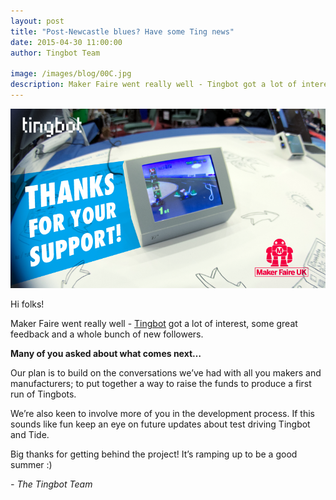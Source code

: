 ```yaml
---
layout: post
title: "Post-Newcastle blues? Have some Ting news"
date: 2015-04-30 11:00:00
author: Tingbot Team

image: /images/blog/00C.jpg
description: Maker Faire went really well - Tingbot got a lot of interest, some great feedback and a whole bunch of new followers.
---
```


![](/images/blog/00C-1.png)


Hi folks!

Maker Faire went really well - [Tingbot](//tingbot.com/) got a lot of interest, some great feedback and a whole bunch of new followers.

**Many of you asked about what comes next…**

Our plan is to build on the conversations we’ve had with all you makers and manufacturers; to put together a way to raise the funds to produce a first run of Tingbots.

We’re also keen to involve more of you in the development process. If this sounds like fun keep an eye on future updates about test driving Tingbot and Tide.

Big thanks for getting behind the project! It’s ramping up to be a good summer :)

*- The Tingbot Team*